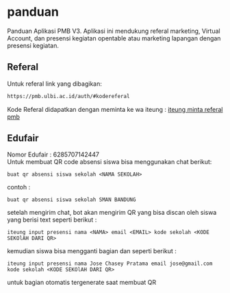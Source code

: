 # panduan
Panduan Aplikasi PMB V3. Aplikasi ini mendukung referal marketing, Virtual Account, dan presensi kegiatan opentable atau marketing lapangan dengan presensi kegiatan.

## Referal
Untuk referal link yang dibagikan:
```html
https://pmb.ulbi.ac.id/auth/#kodereferal
```

Kode Referal didapatkan dengan meminta ke wa iteung :
[iteung minta referal pmb](http://wa.me/628112000279?text=iteung+referal+pmb)


## Edufair

Nomor Edufair : 6285707142447  
Untuk membuat QR code absensi siswa bisa menggunakan chat berikut: 

```
buat qr absensi siswa sekolah <NAMA SEKOLAH>
```

contoh :
```
buat qr absensi siswa sekolah SMAN BANDUNG
```

setelah mengirim chat, bot akan mengirim QR yang bisa discan oleh siswa yang berisi text seperti berikut :
```
iteung input presensi nama <NAMA> email <EMAIL> kode sekolah <KODE SEKOlAH DARI QR>
```

kemudian siswa bisa mengganti bagian <NAMA> dan <EMAIL> seperti berikut :
```
iteung input presensi nama Jose Chasey Pratama email jose@gmail.com kode sekolah <KODE SEKOlAH DARI QR>
```

untuk bagian <KODE SEKOlAH DARI QR> otomatis tergenerate saat membuat QR